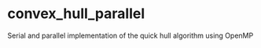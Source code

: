 # convex_hull_parallel

Serial and parallel implementation of the quick hull algorithm using OpenMP
